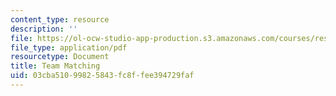 ```yaml
---
content_type: resource
description: ''
file: https://ol-ocw-studio-app-production.s3.amazonaws.com/courses/res-2-006-girls-who-build-cameras-summer-2016/03cba51099825843fc8ffee394729faf_MITRES_2_006SUM16_Matching.pdf
file_type: application/pdf
resourcetype: Document
title: Team Matching
uid: 03cba510-9982-5843-fc8f-fee394729faf
---
```

